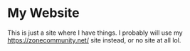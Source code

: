 # My Website
This is just a site where I have things. I probably will use my https://zonecommunity.net/ site instead, or no site at all lol.
